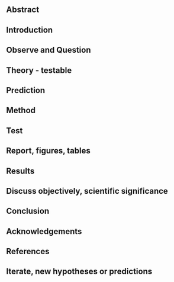 ## Abstract

## Introduction 

## Observe and Question 

## Theory - testable

## Prediction

## Method 

## Test

## Report, figures, tables

## Results

## Discuss objectively, scientific significance 

## Conclusion 

## Acknowledgements

## References

## Iterate, new hypotheses or predictions

